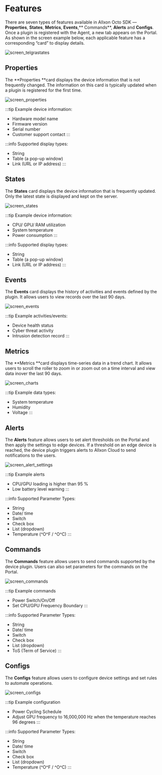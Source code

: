 # Features

There are seven types of features available in Allxon Octo SDK — **Properties**, **States**, **Metrics**, **Events**,** Commands**, **Alerts** and **Configs**. Once a plugin is registered with the Agent, a new tab appears on the Portal. As shown in the screen example below, each applicable feature has a corresponding “card” to display details.

![screen_telgrastates](../_img/screen_tegrastates.png)

## Properties

The **Properties **card displays the device information that is not frequently changed. The information on this card is typically updated when a plugin is registered for the first time.

![screen_properties](../_img/screen_properties.png)

:::tip
Example device information:

- Hardware model name
- Firmware version
- Serial number
- Customer support contact
  :::

:::info
Supported display types:

- String
- Table (a pop-up window)
- Link (URL or IP address)
  :::

## States

The **States** card displays the device information that is frequently updated. Only the latest state is displayed and kept on the server.

![screen_states](../_img/screen_states.png)

:::tip
Example device information:

- CPU/ GPU/ RAM utilization
- System temperature
- Power consumption
  :::

:::info
Supported display types:

- String
- Table (a pop-up window)
- Link (URL or IP address)
  :::

## Events

The **Events** card displays the history of activities and events defined by the plugin. It allows users to view records over the last 90 days.

![screen_events](../_img/screen_events.png)

:::tip
Example activities/events:

- Device health status
- Cyber threat activity
- Intrusion detection record
  :::

## Metrics

The **Metrics **card displays time-series data in a trend chart. It allows users to scroll the roller to zoom in or zoom out on a time interval and view data inover the last 90 days.

![screen_charts](../_img/screen_charts.png)

:::tip
Example data types:

- System temperature
- Humidity
- Voltage
  :::

## Alerts

The **Alerts** feature allows users to set alert thresholds on the Portal and then apply the settings to edge devices. If a threshold on an edge device is reached, the device plugin triggers alerts to Allxon Cloud to send notifications to the users.

![screen_alert_settings](../_img/screen_alert_settings.png)

:::tip
Example alerts

- CPU/GPU loading is higher than 95 %
- Low battery level warning
  :::

:::info
Supported Parameter Types:

- String ​
- Date/ time​
- Switch ​
- Check box​
- List (dropdown)
- Temperature (^O^F / ^O^C)
  :::

## Commands

The **Commands** feature allows users to send commands supported by the device plugin. Users can also set parameters for the commands on the Portal.

![screen_commands](../_img/screen_commands.png)

:::tip
Example commands

- Power Switch/On/Off
- Set CPU/GPU Frequency Boundary
  :::

:::info
Supported Parameter Types:

- String ​
- Date/ time​
- Switch ​
- Check box​
- List (dropdown)
- ToS (Term of Service)
  :::

## Configs

The **Configs** feature allows users to configure device settings and set rules to automate operations.

![screen_configs](../_img/screen_configs.png)

:::tip
Example configuration

- Power Cycling Schedule
- Adjust GPU frequency to 16,000,000 Hz when the temperature reaches 96 degrees
  :::

:::info
Supported Parameter Types:

- String ​
- Date/ time​
- Switch ​
- Check box​
- List (dropdown)
- Temperature (^O^F / ^O^C)
  :::
